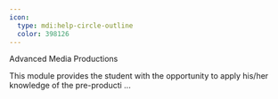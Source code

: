 ```yaml
---
icon:
  type: mdi:help-circle-outline
  color: 398126
---
```


Advanced Media Productions

This module provides the student with the opportunity to apply his/her knowledge of the pre-producti ... 
